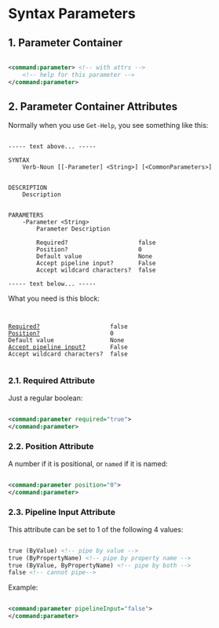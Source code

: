 # Syntax Parameters

## 1. Parameter Container

```xml

<command:parameter> <!-- with attrs -->
    <!-- help for this parameter -->
</command:parameter>

```

## 2. Parameter Container Attributes

Normally when you use ```Get-Help```, you see something like this:

```

----- text above... -----

SYNTAX
    Verb-Noun [[-Parameter] <String>] [<CommonParameters>]


DESCRIPTION
    Description


PARAMETERS
    -Parameter <String>
        Parameter Description

        Required?                    false
        Position?                    0
        Default value                None
        Accept pipeline input?       False
        Accept wildcard characters?  false

----- text below... -----

```

What you need is this block:

<pre><code>

<a href="#required">Required?</a>                    false
<a href="#position">Position?</a>                    0
Default value                None
<a href="#pipelineInput">Accept pipeline input?</a>       False
Accept wildcard characters?  false

</code></pre>

### 2.1. Required Attribute <a name="required"></a>

Just a regular boolean:

```xml

<command:parameter required="true">
</command:parameter>

```

### 2.2. Position Attribute <a name="position"></a>

A number if it is positional, or ```named``` if it is named:

```xml

<command:parameter position="0">
</command:parameter>

```

### 2.3. Pipeline Input Attribute <a name="pipelineInput"></a>

This attribute can be set to 1 of the following 4 values:

```xml

true (ByValue) <!-- pipe by value -->
true (ByPropertyName) <!-- pipe by property name -->
true (ByValue, ByPropertyName) <!-- pipe by both -->
false <!-- cannot pipe-->

```

Example:

```xml

<command:parameter pipelineInput="false">
</command:parameter>

```